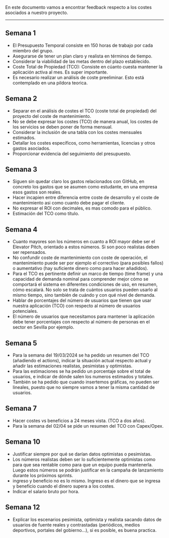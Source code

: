 En este documento vamos a encontrar feedback respecto a los costes asociados a nuestro proyecto.
****
## Semana 1
+ El Presupuesto Temporal consiste en 150 horas de trabajo por cada miembro del grupo.
+ Asegurarse de tener un plan claro y realista en términos de tiempo.
+ Considerar la viabilidad de las metas dentro del plazo establecido.
+ Coste Total de Propiedad (TCO): Consiste en cúanto cuesta mantener la aplicación activa al mes. Es super importante.
+ Es necesario realizar un análisis de coste preeliminar. Esto está contemplado en una pildora teorica.

## Semana 2
+ Separar en el análisis de costes el TCO (coste total de propiedad) del proyecto del coste de mantenimiento.
+ No se debe expresar los costes (TCO) de manera anual, los costes de los servicios se deben poner de forma mensual.
+ Considerar la inclusión de una tabla con los costes mensuales estimados.
+ Detallar los costes específicos, como herramientas, licencias y otros gastos asociados.
+ Proporcionar evidencia del seguimiento del presupuesto.

## Semana 3
+ Siguen sin quedar claro los gastos relacionados con GitHub, en concreto los gastos que se asumen como estudante, en una empresa esos gastos son reales.
+ Hacer incapien entre diferencia entre coste de desarrollo y el coste de mantenimiento asi como cuanto debe pagar el cliente.
+ No expresar el ROI con decimales, es mas comodo para el público.
+ Estimación  del TCO como título.

## Semana 4
+ Cuanto mayores son los números en cuanto a ROI mayor debe ser el Elevator Pitch, orientado a estos números. Si son poco realistas deben ser repensados.
+ No confundir coste de mantenimiento con coste de operación, el mantenimiento puede ser por ejemplo el correctivo (para posibles fallos) o aumentativo (hay suficiente dinero como para hacer añadidos).
+ Para el TCO es pertinente definir un marco de tiempo (time frame) y una capacidad de demanda nominal para comprender mejor cómo se comportará el sistema en diferentes condiciones de uso, en resumen, cómo escalará. No solo se trata de cuántos usuarios pueden usarlo al mismo tiempo, sino también de cuándo y con qué nivel de demanda.
+ Hablar de porcentajes del número de usuarios que tienen que usar nuestra aplicación (TCO) con respecto al número de usuarios potenciales.
+ El número de usuarios que necesitamos para mantener la aplicación debe tener porcentajes con respecto al número de personas en el sector en Sevilla por ejemplo.

## Semana 5
+ Para la semana del 19/03/2024 se ha pedido un resumen del TCO (añadiendo el actions), indicar la situación actual respecto actual y añadir las estimaciones realistas, pesimistas y optimistas.
+ Para las estimaciones se ha pedido un porcentaje sobre el total de usuarios, e indicar de dónde salen los numeros estimados y totales.
+ También se ha pedido que cuando insertemos gráficas, no pueden ser lineales, puesto que no siempre vamos a tener la misma cantidad de usuarios.

## Semana 7
+ Hacer costes vs beneficios a 24 meses vista. (TCO a dos años).
+ Para la semana del 02/04 se pide un resumen del TCO con Capex/Opex.

## Semana 10
+ Justificar siempre por qué se darían datos optimistas o pesimistas.
+ Los números realistas deben ser lo suficientemente optimistas como para que sea rentable como para que un equipo pueda mantenerla. Luego estos números se podrán justificar en la campaña de lanzamiento durante los próximos sprints.
+ ingreso y beneficio no es lo mismo. Ingreso es el dinero que se ingresa y beneficio cuando el dinero supera a los costes.
+ Indicar el salario bruto por hora.

## Semana 12
- Explicar los escenarios pesimista, optimista y realista sacando datos de usuarios de fuente reales y contrastadas (periódicos, medios deportivos, portales del gobierno…), si es posible, es buena practica.